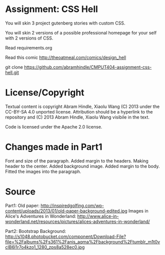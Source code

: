 Assignment: CSS Hell
====================

You will skin 3 project gutenberg stories with custom CSS.

You will skin 2 versions of a possible professional homepage for your
self with 2 versions of CSS.

Read requirements.org

Read this comic http://theoatmeal.com/comics/design_hell

git clone https://github.com/abramhindle/CMPUT404-assignment-css-hell.git

License/Copyright
=================

Textual content is copyright Abram Hindle, Xiaolu Wang (C) 2013 under the CC-BY-SA
4.0 unported license. Attribution should be a hyperlink to the
repository and (C) 2013 Abram Hindle, Xiaolu Wang visibile in the text.

Code is licensed under the Apache 2.0 license.


Changes made in Part1
=================
Font and size of the paragraph.
Added margin to the headers.
Making header to the center.
Added background image.
Added margin to the body.
Fitted the images into the paragraph.

Source
=================
Part1:
Old paper: http://inspiredgolfing.com/wp-content/uploads/2013/01/old-paper-background-edited.jpg
Images in Alice's Adventures in Wonderland: http://www.alice-in-wonderland.net/resources/pictures/alices-adventures-in-wonderland/

Part2:
Bootstrap
Background: http://s1048.photobucket.com/component/Download-File?file=%2Falbums%2Fs361%2Fanis_aqma%2Fbackground%2Ftumblr_m1t0vcIB6l1r7o4kzo1_1280_zps8a528ec0.jpg
